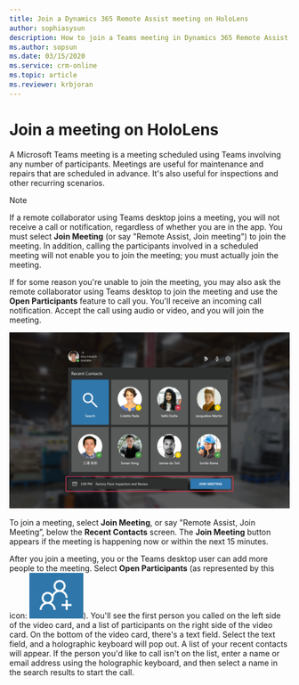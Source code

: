 ```yaml
---
title: Join a Dynamics 365 Remote Assist meeting on HoloLens
author: sophiasysun
description: How to join a Teams meeting in Dynamics 365 Remote Assist on HoloLens
ms.author: sopsun
ms.date: 03/15/2020
ms.service: crm-online
ms.topic: article
ms.reviewer: krbjoran
---
```

# Join a meeting on HoloLens

A Microsoft Teams meeting is a meeting scheduled using Teams involving any number of participants. Meetings are useful for maintenance and repairs that are scheduled in advance. It's also useful for inspections and other recurring scenarios.

> [!Note]
> If a remote collaborator using Teams desktop joins a meeting, you will not receive a call or notification, regardless of whether you are in the app. You must select **Join Meeting** (or say "Remote Assist, Join meeting") to join the meeting. In addition, calling the participants involved in a scheduled meeting will not enable you to join the meeting; you must actually join the meeting. 

If for some reason you're unable to join the meeting, you may also ask the remote collaborator using Teams desktop to join the meeting and use the **Open Participants** feature to call you. You'll receive an incoming call notification. Accept the call using audio or video, and you will join the meeting. 

![Screenshot of the HoloLens field of view, showing the join meeting option at the bottom.](media/HL2-01.00-meeting-notifcation.png "JoinMeeting")

To join a meeting, select **Join Meeting**, or say "Remote Assist, Join Meeting”, below the **Recent Contacts** screen. The **Join Meeting** button appears if the meeting is happening now or within the next 15 minutes.

After you join a meeting, you or the Teams desktop user can add more people to the meeting. Select **Open Participants** (as represented by this icon: ![Graphic showing the open participants icon.](media/RAHL_Participants.png)). You'll see the first person you called on the left side of the video card, and a list of participants on the right side of the video card. On the bottom of the video card, there's a text field. Select the text field, and a holographic keyboard will pop out. A list of your recent contacts will appear. If the person you'd like to call isn't on the list, enter a name or email address using the holographic keyboard, and then select a name in the search results to start the call.
